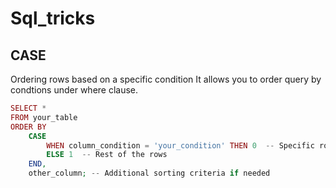 # Sql_tricks


## CASE
Ordering rows based on a specific condition
It allows you to order query by condtions under where clause.


``` php
SELECT *
FROM your_table
ORDER BY 
    CASE 
        WHEN column_condition = 'your_condition' THEN 0  -- Specific rows to appear first
        ELSE 1  -- Rest of the rows
    END,
    other_column; -- Additional sorting criteria if needed

```
